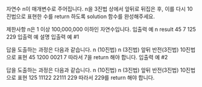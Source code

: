 자연수 n이 매개변수로 주어집니다. n을 3진법 상에서 앞뒤로 뒤집은 후, 이를 다시 10진법으로 표현한 수를 return 하도록 solution 함수를 완성해주세요.

제한사항
n은 1 이상 100,000,000 이하인 자연수입니다.
입출력 예
n	result
45	7
125	229
입출력 예 설명
입출력 예 #1

답을 도출하는 과정은 다음과 같습니다.
n (10진법)	n (3진법)	앞뒤 반전(3진법)	10진법으로 표현
45	1200	0021	7
따라서 7을 return 해야 합니다.
입출력 예 #2

답을 도출하는 과정은 다음과 같습니다.
n (10진법)	n (3진법)	앞뒤 반전(3진법)	10진법으로 표현
125	11122	22111	229
따라서 229를 return 해야 합니다.
